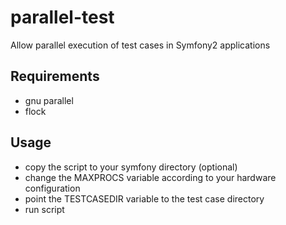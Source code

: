 parallel-test
=============

Allow parallel execution of test cases in Symfony2 applications

Requirements
------------

- gnu parallel
- flock

Usage
-----

- copy the script to your symfony directory (optional)
- change the MAXPROCS variable according to your hardware configuration
- point the TESTCASEDIR variable to the test case directory
- run script
